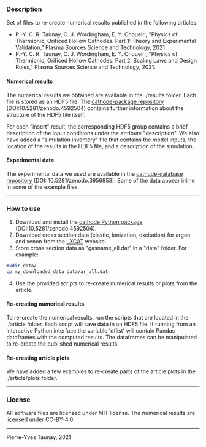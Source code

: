 ### Description
Set of files to re-create numerical results published in the following articles:

* P.-Y. C. R. Taunay, C. J. Wordingham, E. Y. Choueiri, 
"Physics of Thermionic, Orificed Hollow Cathodes. Part 1: Theory and Experimental Validation," 
Plasma Sources Science and Technology, 2021
* P.-Y. C. R. Taunay, C. J. Wordingham, E. Y. Choueiri, 
"Physics of Thermionic, Orificed Hollow Cathodes. Part 2: Scaling Laws and Design Rules," 
Plasma Sources Science and Technology, 2021.

#### Numerical results
The numerical results we obtained are available in the ./results folder. Each file is stored 
as an HDF5 file. 
The [cathode-package repository](https://github.com/eppdyl/cathode-package) (DOI:10.5281/zenodo.4592504) 
contains further information about the structure of the HDF5 file itself.

For each "insert" result, the corresponding HDF5 group contains a brief description of the input 
conditions under the attribute "description".
We also have added a "simulation inventory" file that contains the model inputs, the location of the results 
in the HDF5 file, and a description of the simulation. 

#### Experimental data
The experimental data we used are available in the [cathode-database repository](https://github.com/eppdyl/cathode-database) 
(DOI: 10.5281/zenodo.3956853). Some of the data appear inline in some of the example files. 

---
### How to use
1. Download and install the [cathode Python package](https://github.com/eppdyl/cathode-package) (DOI:10.5281/zenodo.4592504).
2. Download cross section data (elastic, ionization, excitation) for argon and xenon from the [LXCAT](https://lxcat.net) website.
3. Store cross section data as "gasname_all.dat" in a "data" folder. For example: 
```bash
mkdir data/
cp my_downloaded_data data/ar_all.dat
```
4. Use the provided scripts to re-create numerical results or plots from the article.

#### Re-creating numerical results
To re-create the numerical results, run the scripts that are located in the ./article folder. 
Each script will save data in an HDF5 file. 
If running from an interactive Python interface the variable 'dflist' 
will contain Pandas dataframes with the computed results. 
The dataframes can be manipulated to re-create the published numerical results. 

#### Re-creating article plots
We have added a few examples to re-create parts of the article plots in the ./article/plots folder.

---
### License
All software files are licensed under MIT license.
The numerical results are licensed under CC-BY-4.0. 

---
Pierre-Yves Taunay, 2021
